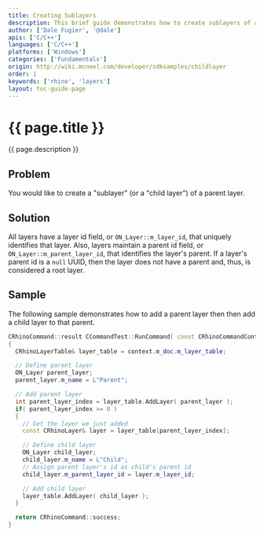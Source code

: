 ```yaml
---
title: Creating Sublayers
description: This brief guide demonstrates how to create sublayers of a parent layer using C/C++.
author: ['Dale Fugier', '@dale']
apis: ['C/C++']
languages: ['C/C++']
platforms: ['Windows']
categories: ['Fundamentals']
origin: http://wiki.mcneel.com/developer/sdksamples/childlayer
order: 1
keywords: ['rhino', 'layers']
layout: toc-guide-page
---
```


# {{ page.title }}

{{ page.description }}

## Problem

You would like to create a "sublayer" (or a "child layer") of a parent layer.

## Solution

All layers have a layer id field, or `ON_Layer::m_layer_id`, that uniquely identifies that layer.  Also, layers maintain a parent id field, or `ON_Layer::m_parent_layer_id`, that identifies the layer's parent.  If a layer's parent id is a `null` UUID, then the layer does not have a parent and, thus, is considered a root layer.

## Sample

The following sample demonstrates how to add a parent layer then then add a child layer to that parent.

```cpp
CRhinoCommand::result CCommandTest::RunCommand( const CRhinoCommandContext& context )
{
  CRhinoLayerTable& layer_table = context.m_doc.m_layer_table;

  // Define parent layer
  ON_Layer parent_layer;
  parent_layer.m_name = L"Parent";

  // Add parent layer
  int parent_layer_index = layer_table.AddLayer( parent_layer );
  if( parent_layer_index >= 0 )
  {
    // Get the layer we just added
    const CRhinoLayer& layer = layer_table[parent_layer_index];

    // Define child layer
    ON_Layer child_layer;
    child_layer.m_name = L"Child";
    // Assign parent layer's id as child's parent id
    child_layer.m_parent_layer_id = layer.m_layer_id;

    // Add child layer
    layer_table.AddLayer( child_layer );
  }

  return CRhinoCommand::success;
}
```
